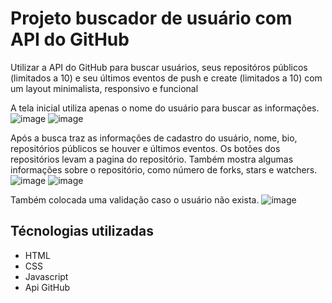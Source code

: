 # Projeto buscador de usuário com API do GitHub
Utilizar a API do GitHub para buscar usuários, seus repositóros públicos (limitados a 10) e seu últimos eventos de push e create (limitados a 10) com um layout minimalista, responsivo e funcional

A tela inicial utiliza apenas o nome do usuário para buscar as informações.
![image](https://github.com/fernandohsf/BuscadorGit/assets/17659168/81f71f34-21ab-48f1-8399-4da3aabf2e39)
![image](https://github.com/fernandohsf/BuscadorGit/assets/17659168/595c078a-2e3e-42d9-8fae-d365c1931aac)

Após a busca traz as informações de cadastro do usuário, nome, bio, repositórios públicos se houver e últimos eventos. Os botões dos repositórios levam a pagina do repositório. Também mostra algumas informações sobre o repositório, como número de forks, stars e watchers.
![image](https://github.com/fernandohsf/BuscadorGit/assets/17659168/756d7701-1801-483c-9309-d8e3a72d424c)
![image](https://github.com/fernandohsf/BuscadorGit/assets/17659168/be58bb1b-7546-49bf-b3df-121ec9239426)

Também colocada uma validação caso o usuário não exista.
![image](https://github.com/fernandohsf/BuscadorGit/assets/17659168/0769183b-38ce-41b2-91e1-eddeacc56781)


## Técnologias utilizadas
  - HTML
  - CSS
  - Javascript
  - Api GitHub
